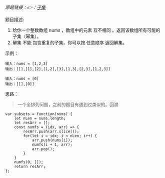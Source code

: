 *原题链接：👉：[子集](https://leetcode-cn.com/problems/subsets/description/)*

题目描述:

1. 给你一个整数数组 nums ，数组中的元素 互不相同 。返回该数组所有可能的子集（幂集）。
2. 解集 不能 包含重复的子集。你可以按 任意顺序 返回解集。

示例：
```
输入：nums = [1,2,3]
输出：[[],[1],[2],[1,2],[3],[1,3],[2,3],[1,2,3]]
```
```
输入：nums = [0]
输出：[[],[0]]
```

思路：
> 一个全排列问题，之前的题目有遇到过类似的。回溯

```
var subsets = function(nums) {
    let nLen = nums.length;
    let resArr = [];
    const numfs = (idx, arr) => {
        resArr.push(arr.slice());
        for(let i = idx; i < nLen; i++) {
            arr.push(nums[i]);
            numfs(i + 1, arr);
            arr.pop();
        }
    }
    numfs(0, []);
    return resArr;
};
```